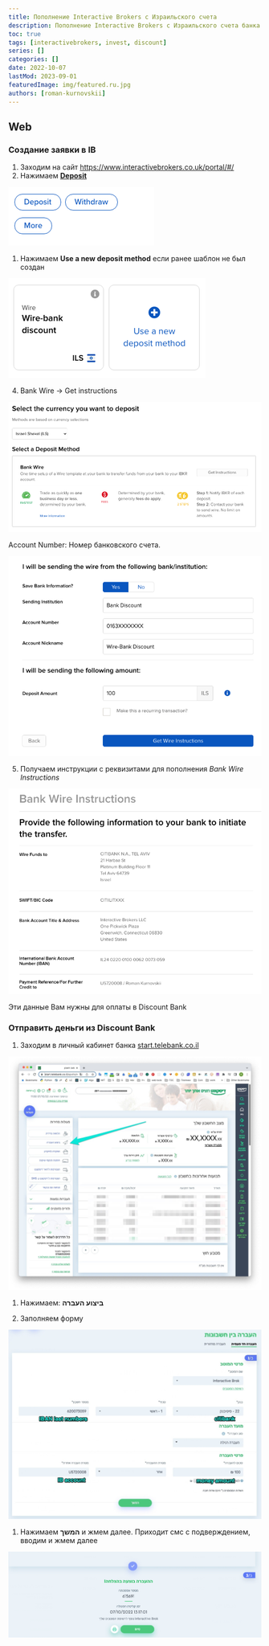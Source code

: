 ```yaml
---
title: Пополнение Interactive Brokers с Израильского счета
description: Пополнение Interactive Brokers с Израильского счета банка Дисконт
toc: true
tags: [interactivebrokers, invest, discount]
series: []
categories: []
date: 2022-10-07
lastMod: 2023-09-01
featuredImage: img/featured.ru.jpg
authors: [roman-kurnovskii]
---
```


## Web

### Создание заявки в IB

1. Заходим на сайт <https://www.interactivebrokers.co.uk/portal/#/>
1. Нажимаем [**Deposit**](https://www.interactivebrokers.co.uk/AccountManagement/AmAuthentication?action=FUND_TRANSFERS&type=DEPOSIT)

![](img/button-deposit.png)

1. Нажимаем **Use a new deposit method** если ранее шаблон не был создан

![](img/button-use-new-deposit.png)

4. Bank Wire -> Get instructions

![](img/select-deposit-method.png)

Account Number: Номер банковского счета.

![](img/bank-wire-template.png)

5. Получаем инструкции с реквизитами для пополнения *Bank Wire Instructions*

![](img/bank-wire-instructions.png)

Эти данные Вам нужны для оплаты в Discount Bank

### Отправить деньги из Discount Bank

1. Заходим в личный кабинет банка [start.telebank.co.il](https://start.telebank.co.il/)

![](img/discount-bank-01.jpg)

1. Нажимаем: **ביצוע העברה**

1. Заполняем форму

![](img/discount-send-money.jpg)

1. Нажимаем **המשך** и жмем далее. Приходит смс с подверждением, вводим и жмем далее

![](img/discount-send-money-done.png)
